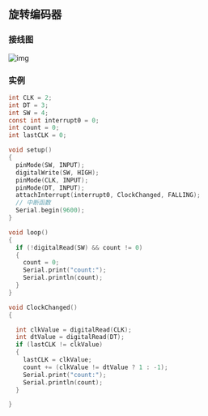 <!--
title: 07-常用输入模块
sort:
-->

## 旋转编码器

### 接线图

![img](https://www.arduino.cn/data/attachment/forum/201909/18/182520dg1o4aidzyg6dzz1.jpg)

### 实例

```c
int CLK = 2;
int DT = 3;
int SW = 4;
const int interrupt0 = 0;
int count = 0;
int lastCLK = 0;

void setup()
{
  pinMode(SW, INPUT);
  digitalWrite(SW, HIGH);
  pinMode(CLK, INPUT);
  pinMode(DT, INPUT);
  attachInterrupt(interrupt0, ClockChanged, FALLING);
  // 中断函数
  Serial.begin(9600);
}

void loop()
{
  if (!digitalRead(SW) && count != 0)
  {
    count = 0;
    Serial.print("count:");
    Serial.println(count);
  }
}

void ClockChanged()
{

  int clkValue = digitalRead(CLK);
  int dtValue = digitalRead(DT);
  if (lastCLK != clkValue)
  {
    lastCLK = clkValue;
    count += (clkValue != dtValue ? 1 : -1);
    Serial.print("count:");
    Serial.println(count);
  }

}
```
